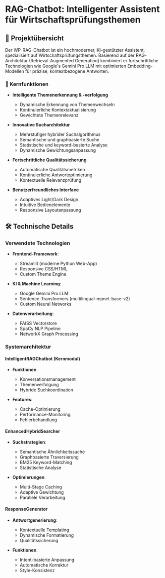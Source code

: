 # RAG-Chatbot: Intelligenter Assistent für Wirtschaftsprüfungsthemen

## 🎯 Projektübersicht
Der WP-RAG-Chatbot ist ein hochmoderner, KI-gestützter Assistent, spezialisiert auf Wirtschaftsprüfungsthemen. Basierend auf der RAG-Architektur (Retrieval-Augmented Generation) kombiniert er fortschrittliche Technologien wie Google's Gemini Pro LLM mit optimierten Embedding-Modellen für präzise, kontextbezogene Antworten.

### 🌟 Kernfunktionen
- **Intelligente Themenerkennung & -verfolgung**
  - Dynamische Erkennung von Themenwechseln
  - Kontinuierliche Kontextaktualisierung
  - Gewichtete Themenrelevanz

- **Innovative Sucharchitektur**
  - Mehrstufiger hybrider Suchalgorithmus
  - Semantische und graphbasierte Suche
  - Statistische und keyword-basierte Analyse
  - Dynamische Gewichtungsanpassung

- **Fortschrittliche Qualitätssicherung**
  - Automatische Qualitätsmetriken
  - Kontinuierliche Antwortoptimierung
  - Kontextuelle Relevanzprüfung

- **Benutzerfreundliches Interface**
  - Adaptives Light/Dark Design
  - Intuitive Bedienelemente
  - Responsive Layoutanpassung

## 🛠 Technische Details

### Verwendete Technologien
- **Frontend-Framework**: 
  - Streamlit (moderne Python Web-App)
  - Responsive CSS/HTML
  - Custom Theme Engine

- **KI & Machine Learning**:
  - Google Gemini Pro LLM
  - Sentence-Transformers (multilingual-mpnet-base-v2)
  - Custom Neural Networks

- **Datenverarbeitung**:
  - FAISS Vectorstore
  - SpaCy NLP Pipeline
  - NetworkX Graph Processing

### Systemarchitektur

#### IntelligentRAGChatbot (Kernmodul)
- **Funktionen**:
  - Konversationsmanagement
  - Themenverfolgung
  - Hybride Suchkoordination
  
- **Features**:
  - Cache-Optimierung
  - Performance-Monitoring
  - Fehlerbehandlung

#### EnhancedHybridSearcher
- **Suchstrategien**:
  - Semantische Ähnlichkeitssuche
  - Graphbasierte Traversierung
  - BM25 Keyword-Matching
  - Statistische Analyse

- **Optimierungen**:
  - Multi-Stage Caching
  - Adaptive Gewichtung
  - Parallele Verarbeitung

#### ResponseGenerator
- **Antwortgenerierung**:
  - Kontextuelle Templating
  - Dynamische Formatierung
  - Qualitätssicherung

- **Funktionen**:
  - Intent-basierte Anpassung
  - Automatische Korrektur
  - Style-Konsistenz
